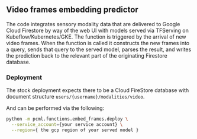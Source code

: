 ## Video frames embedding predictor

The code integrates sensory modality data that are delivered to Google Cloud Firestore by way of the web UI with models served via TFServing on Kubeflow/Kubernetes/GKE. The function is triggered by the arrival of new video frames. When the function is called it constructs the new frames into a query, sends that query to the served model, parses the result, and writes the prediction back to the relevant part of the originating Firestore database.

### Deployment

The stock deployment expects there to be a Cloud FireStore database with document structure `users/{username}/modalities/video`.

And can be performed via the following:

```bash
python -m pcml.functions.embed_frames.deploy \
  --service_account={your service account} \
  --region={ the gcp region of your served model }
```
